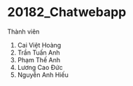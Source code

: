 # 20182_Chatwebapp

Thành viên
1. Cai Việt Hoàng
2. Trần Tuấn Anh
3. Phạm Thế Anh
4. Lương Cao Đức
5. Nguyễn Anh Hiếu